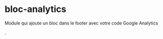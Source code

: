 bloc-analytics
==============

Module qui ajoute un bloc dans le footer avec votre code Google Analytics

.